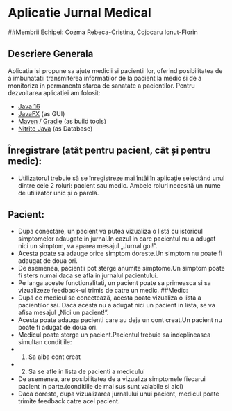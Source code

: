 # Aplicatie Jurnal Medical
##Membrii Echipei: 
Cozma Rebeca-Cristina, Cojocaru Ionut-Florin
## Descriere Generala
Aplicatia isi propune sa ajute medicii si pacientii lor, oferind posibilitatea de a imbunatatii transmiterea informatilor de la pacient la medic si de a monitoriza in permanenta starea de sanatate a pacientilor.
Pentru dezvoltarea aplicatiei am folosit:
* [Java  16](https://www.oracle.com/java/technologies/javase-downloads.html)
* [JavaFX](https://openjfx.io/openjfx-docs/) (as GUI)
* [Maven](https://maven.apache.org/) / [Gradle](https://gradle.org/) (as build tools)
* [Nitrite Java](https://www.dizitart.org/nitrite-database.html) (as Database)

## Înregistrare (atât pentru pacient, cât și pentru medic):
* Utilizatorul trebuie să se înregistreze mai întâi în aplicație selectând unul dintre cele 2 roluri: pacient sau medic. Ambele roluri necesită un nume de utilizator unic și o parolă.
## Pacient:
* Dupa conectare, un pacient va putea vizualiza o listă cu istoricul simptomelor adaugate in jurnal.In cazul in care pacientul nu a adugat nici un simptom, va aparea mesajul „Jurnal gol!”.
* Acesta poate sa adauge orice simptom doreste.Un simptom nu poate fi adaugat de doua ori.
* De asemenea, pacientii pot sterge anumite simptome.Un simptom poate fi sters numai daca se afla in jurnalul pacientului.
* Pe langa aceste functionalitati, un pacient poate sa primeasca si sa vizualizeze feedback-ul trimis de catre un medic.
##Medic:
* După ce medicul se conectează, acesta poate vizualiza o lista a pacientilor sai. Daca acesta nu a adugat nici un pacient in lista, se va afisa mesajul „Nici un pacient!”.
* Acesta poate adauga pacienti care au deja un cont creat.Un pacient nu poate fi adugat de doua ori.
* Medicul poate sterge un pacient.Pacientul trebuie sa indeplineasca simultan conditiile:
 * 1. Sa aiba cont creat
 * 2. Sa se afle in lista de pacienti a medicului
* De asemenea, are posibilitatea de a vizualiza simptomele fiecarui pacient in parte.(conditiile de mai sus sunt valabile si aici)
* Daca doreste, dupa vizualizarea jurnalului unui pacient, medicul poate trimite feedback catre acel pacient.
